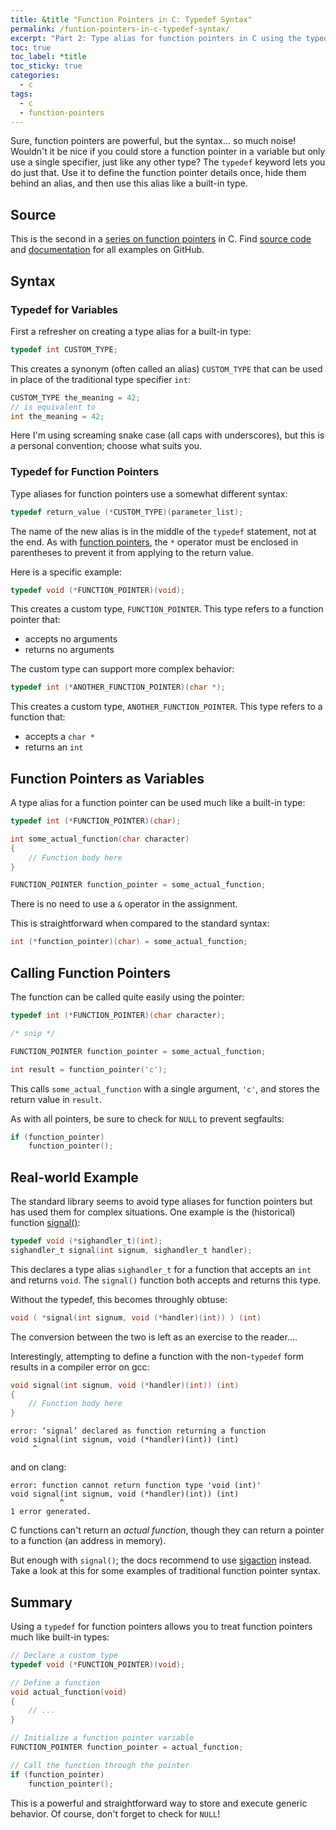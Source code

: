 ```yaml
---
title: &title "Function Pointers in C: Typedef Syntax"
permalink: /funtion-pointers-in-c-typedef-syntax/
excerpt: "Part 2: Type alias for function pointers in C using the typedef keyword."
toc: true
toc_label: *title
toc_sticky: true
categories:
  - c
tags:
  - c
  - function-pointers
---
```


Sure, function pointers are powerful, but the syntax... so much noise!
Wouldn't it be nice if you could store a function pointer in a variable but
only use a single specifier, just like any other type?
The `typedef` keyword lets you do just that. Use it to
define the function pointer details once, hide them behind an alias, and
then use this alias like a built-in type.


## Source

This is the second in a
[series on function pointers](/tags/#function-pointers) in C.
Find [source code](https://github.com/KevinWMatthews/c-function_pointers)
and [documentation](https://kevinwmatthews.github.io/c-function_pointers/)
for all examples on GitHub.


## Syntax

### Typedef for Variables

First a refresher on creating a type alias for a built-in type:
```c
typedef int CUSTOM_TYPE;
```

This creates a synonym (often called an alias) `CUSTOM_TYPE` that can be used in
place of the traditional type specifier `int`:
```c
CUSTOM_TYPE the_meaning = 42;
// is equivalent to
int the_meaning = 42;
```

Here I'm using screaming snake case (all caps with underscores), but this is
a personal convention; choose what suits you.


### Typedef for Function Pointers

Type aliases for function pointers use a somewhat different syntax:
```c
typedef return_value (*CUSTOM_TYPE)(parameter_list);
```

The name of the new alias is in the middle of the `typedef` statement, not at the
end. As with [function pointers](/funtion-pointers-in-c-basic-syntax/),
the `*` operator must be enclosed in parentheses
to prevent it from applying to the return value.

Here is a specific example:
```c
typedef void (*FUNCTION_POINTER)(void);
```
This creates a custom type, `FUNCTION_POINTER`. This type refers to a function pointer that:
  * accepts no arguments
  * returns no arguments


The custom type can support more complex behavior:
```c
typedef int (*ANOTHER_FUNCTION_POINTER)(char *);
```

This creates a custom type, `ANOTHER_FUNCTION_POINTER`. This type refers to a function that:
  * accepts a `char *`
  * returns an `int`


## Function Pointers as Variables

A type alias for a function pointer can be used much like a built-in type:
```c
typedef int (*FUNCTION_POINTER)(char);

int some_actual_function(char character)
{
    // Function body here
}

FUNCTION_POINTER function_pointer = some_actual_function;
```

There is no need to use a `&` operator in the assignment.

This is straightforward when compared to the standard syntax:
```c
int (*function_pointer)(char) = some_actual_function;
```


## Calling Function Pointers

The function can be called quite easily using the pointer:
```c
typedef int (*FUNCTION_POINTER)(char character);

/* snip */

FUNCTION_POINTER function_pointer = some_actual_function;

int result = function_pointer('c');
```

This calls `some_actual_function` with a single argument, `'c'`, and
stores the return value in `result`.

As with all pointers, be sure to check for `NULL` to prevent segfaults:

```c
if (function_pointer)
    function_pointer();
```


## Real-world Example

The standard library seems to avoid type aliases for function pointers but has
used them for complex situations. One example is the (historical) function
[signal()](http://man7.org/linux/man-pages/man2/signal.2.html):

```c
typedef void (*sighandler_t)(int);
sighandler_t signal(int signum, sighandler_t handler);
```

This declares a type alias `sighandler_t` for a function that accepts an `int`
and returns `void`. The `signal()` function both accepts and returns this type.

Without the typedef, this becomes throughly obtuse:
```c
void ( *signal(int signum, void (*handler)(int)) ) (int)
```

The conversion between the two is left as an exercise to the reader....

Interestingly, attempting to define a function with the non-`typedef` form
results in a compiler error on gcc:
```c
void signal(int signum, void (*handler)(int)) (int)
{
    // Function body here
}
```
```
error: ‘signal’ declared as function returning a function
void signal(int signum, void (*handler)(int)) (int)
     ^
```

and on clang:
```
error: function cannot return function type 'void (int)'
void signal(int signum, void (*handler)(int)) (int)
           ^
1 error generated.
```

C functions can't return an *actual function*, though they can return a pointer
to a function (an address in memory).

But enough with `signal()`; the docs recommend to use
[sigaction](http://man7.org/linux/man-pages/man2/sigaction.2.html)
instead. Take a look at this for some examples of traditional function pointer
syntax.


## Summary

Using a `typedef` for function pointers allows you to treat function pointers
much like built-in types:
```c
// Declare a custom type
typedef void (*FUNCTION_POINTER)(void);

// Define a function
void actual_function(void)
{
    // ...
}

// Initialize a function pointer variable
FUNCTION_POINTER function_pointer = actual_function;

// Call the function through the pointer
if (function_pointer)
    function_pointer();
```

This is a powerful and straightforward way to store and execute generic behavior.
Of course, don't forget to check for `NULL`!
